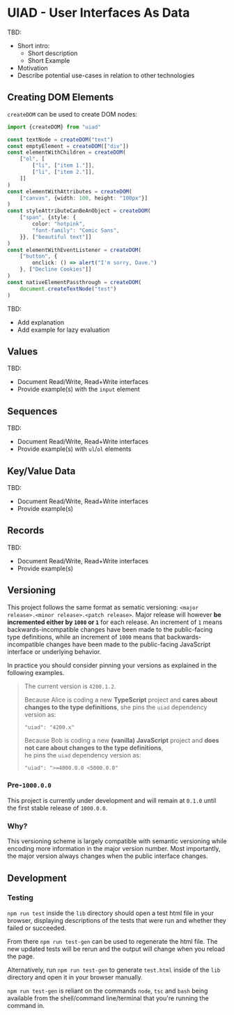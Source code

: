 # UIAD - User Interfaces As Data

TBD:
- Short intro:
    - Short description
    - Short Example
- Motivation
- Describe potential use-cases in relation to other technologies

## Creating DOM Elements

`createDOM` can be used to create DOM nodes:

```ts
import {createDOM} from "uiad"

const textNode = createDOM("text")
const emptyElement = createDOM(["div"])
const elementWithChildren = createDOM(
    ["ol", [
        ["li", ["item 1."]],
        ["li", ["item 2."]],
    ]]
)
const elementWithAttributes = createDOM(
    ["canvas", {width: 100, height: "100px"}]
)
const styleAttributeCanBeAnObject = createDOM(
    ["span", {style: {
        color: "hotpink", 
        "font-family": "Comic Sans",
    }}, ["beautiful text"]]
)
const elementWithEventListener = createDOM(
    ["button", {
        onclick: () => alert("I'm sorry, Dave.")
    }, ["Decline Cookies"]]
)
const nativeElementPassthrough = createDOM(
    document.createTextNode("test")
)
```

TBD:
- Add explanation
- Add example for lazy evaluation

## Values

TBD:
- Document Read/Write, Read+Write interfaces
- Provide example(s) with the `input` element

## Sequences

TBD:
- Document Read/Write, Read+Write interfaces
- Provide example(s) with `ul`/`ol` elements

## Key/Value Data

TBD:
- Document Read/Write, Read+Write interfaces
- Provide example(s)

## Records

TBD:
- Document Read/Write, Read+Write interfaces
- Provide example(s)

## Versioning

This project follows the same format as sematic versioning: `<major release>.<minor release>.<patch release>`.
Major release will however **be incremented either by `1000` or `1`** for each release.
An increment of `1` means backwards-incompatible changes have been made to the public-facing type definitions,
while an increment of `1000` means that backwards-incompatible changes have been made to the
public-facing JavaScript interface or underlying behavior.

In practice you should consider pinning your versions as explained in the following examples.

> The current version is `4200.1.2`.
>
> Because Alice is coding a new **TypeScript** project 
> and **cares about changes to the type definitions**, 
> she pins the `uiad` dependency version as:
> ```
> "uiad": "4200.x"
> ```
>
> Because Bob is coding a new **(vanilla) JavaScript** project 
> and **does not care about changes to the type definitions**,  
> he pins the `uiad` dependency version as:
> ```
> "uiad": ">=4000.0.0 <5000.0.0"
> ```

### Pre-`1000.0.0`

This project is currently under development and will remain at `0.1.0` until the first stable
release of `1000.0.0`.

### Why?

This versioning scheme is largely compatible with semantic versioning while
encoding more information in the major version number.
Most importantly, the major version always changes when the public
interface changes.

## Development

### Testing

`npm run test` inside the `lib` directory should open a test html file
in your browser, displaying descriptions of the tests that were
run and whether they failed or succeeded.

From there `npm run test-gen` can be used to regenerate the html file. The new updated tests will be rerun and the
output will change when you reload the page.

Alternatively, run `npm run test-gen` to generate `test.html` inside of
the `lib` directory and open it in your browser manually.

`npm run test-gen` is reliant on the commands `node`, `tsc` and `bash`
being available from the shell/command line/terminal that you're running
the command in.
